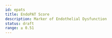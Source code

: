 ```yaml
---
id: epats
title: EndoPAT Score
description: Marker of Endothelial Dysfunction
status: draft
range: ≥ 0.51
---
```

